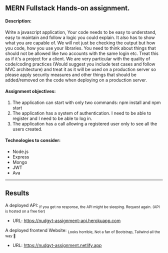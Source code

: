 ## MERN Fullstack Hands-on assignment.

#### Description:
Write a javascript application, Your code needs to be easy to understand, easy to maintain and follow a logic you could explain. It also has to show what you are capable of.  We will not just be checking the output but how you code, how you use your libraries. You need to think about things that should not be allowed like two accounts with the same login etc. Treat this as if it's a project for a client. We are very particular with the quality of code/coding practices (Would suggest you include test cases and follow MVC architecture) and treat it as it will be used on a production server so please apply security measures and other things that should be added/removed on the code when deploying on a production server.  

#### Assignment objectives:
1. The application can start with only two commands: npm install and npm start
2. The application has a system of authentication. I need to be able to register and I need
to be able to log in.
3. The application has a call allowing a registered user only to see all the users created.


#### Technologies  to consider:

- Node.js
- Express
- Mongo
- JWT
- Ava

---

## Results

A deployed API: <sub>If you get no response, the API might be sleeping. Request again. (API is hosted on a free tier)</sub>
-	URL: https://nudgyt-assignment-api.herokuapp.com

A deployed frontend Website: <sub>Looks horrible, Not a fan of Bootstrap, Tailwind all the way 🚀</sub>
-	URL: https://nudgyt-assignment.netlify.app

